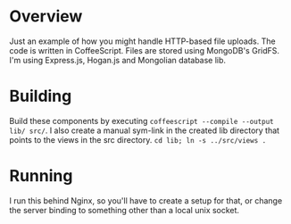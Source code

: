 # Overview

Just an example of how you might handle HTTP-based file uploads. The code is written in CoffeeScript. Files are stored using MongoDB's GridFS. I'm using Express.js, Hogan.js and Mongolian database lib.

# Building

Build these components by executing `coffeescript --compile --output lib/ src/`. I also create a manual sym-link in the created lib directory that points to the views in the src directory. `cd lib; ln -s ../src/views .`

# Running

I run this behind Nginx, so you'll have to create a setup for that, or change the server binding to something other than a local unix socket.